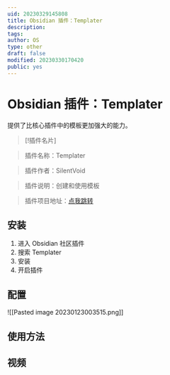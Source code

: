 ```yaml
---
uid: 20230329145808
title: Obsidian 插件：Templater
description: 
tags: 
author: OS
type: other
draft: false
modified: 20230330170420
public: yes
---
```


# Obsidian 插件：Templater

提供了比核心插件中的模板更加强大的能力。

> [!插件名片]

> 插件名称：Templater

> 插件作者：SilentVoid

> 插件说明：创建和使用模板

> 插件项目地址：[点我跳转](https://github.com/SilentVoid13/Templater)

## 安装

1. 进入 Obsidian 社区插件
2. 搜索 Templater
3. 安装
4. 开启插件

## 配置

![[Pasted image 20230123003515.png]]

## 使用方法

## 视频
